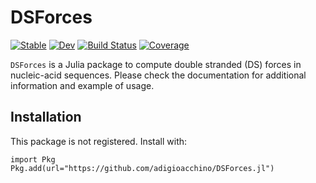 # DSForces

[![Stable](https://img.shields.io/badge/docs-stable-blue.svg)](https://adigioacchino.github.io/DSForces.jl/stable/)
[![Dev](https://img.shields.io/badge/docs-dev-blue.svg)](https://adigioacchino.github.io/DSForces.jl/dev/)
[![Build Status](https://github.com/adigioacchino/DSForces.jl/actions/workflows/CI.yml/badge.svg?branch=main)](https://github.com/adigioacchino/DSForces.jl/actions/workflows/CI.yml?query=branch%3Amain)
[![Coverage](https://codecov.io/gh/adigioacchino/DSForces.jl/branch/main/graph/badge.svg?token=IEK72KZ0GV)](https://codecov.io/gh/adigioacchino/DSForces.jl)

`DSForces` is a Julia package to compute double stranded (DS) forces in nucleic-acid sequences.
Please check the documentation for additional information and example of usage.

## Installation
This package is not registered. Install with:

```
import Pkg
Pkg.add(url="https://github.com/adigioacchino/DSForces.jl")
```